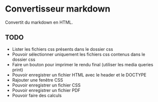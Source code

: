 Convertisseur markdown
======================

Convertit du markdown en HTML.


TODO
----

* 	Lister les fichiers css présents dans le dossier css
*	Pouvoir sélectionner uniquement les fichiers css contenus dans le dossier css
*	Faire un bouton pour imprimer le rendu final (utiliser les media queries print)
* 	Pouvoir enregistrer un fichier HTML avec le header et le DOCTYPE
*	Rajouter une fenêtre CSS
*	Pouvoir enregistrer un fichier CSS
*	Pouvoir enregistrer un fichier PDF
* 	Pouvoir faire des calculs